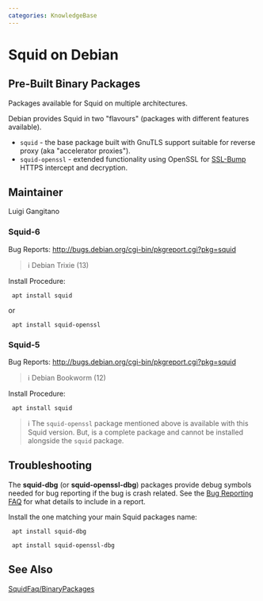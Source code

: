 ```yaml
---
categories: KnowledgeBase
---
```

# Squid on Debian

## Pre-Built Binary Packages

Packages available for Squid on multiple architectures.

Debian provides Squid in two "flavours" (packages with different features available).
 * ```squid``` - the base package built with GnuTLS support suitable for reverse proxy (aka "accelerator proxies").
 * ```squid-openssl``` - extended functionality using OpenSSL for [SSL-Bump](/Features/SslPeekAndSplice) HTTPS intercept and decryption.

## Maintainer

Luigi Gangitano

### Squid-6

Bug Reports: <http://bugs.debian.org/cgi-bin/pkgreport.cgi?pkg=squid>

> :information_source:
    Debian Trixie (13)

Install Procedure:

``` 
 apt install squid
```
or
```
 apt install squid-openssl
```

### Squid-5

Bug Reports: <http://bugs.debian.org/cgi-bin/pkgreport.cgi?pkg=squid>

> :information_source:
    Debian Bookworm (12)

Install Procedure:

``` 
 apt install squid
```

> :information_source:
    The `squid-openssl` package mentioned above is available with this Squid version.
    But, is a complete package and cannot be installed alongside the `squid` package.

## Troubleshooting

The **squid-dbg** (or **squid-openssl-dbg**) packages provide debug symbols
needed for bug reporting if the bug is crash related. See the 
[Bug Reporting FAQ](/SquidFaq/BugReporting)
for what details to include in a report.

Install the one matching your main Squid packages name:

``` 
 apt install squid-dbg

 apt install squid-openssl-dbg
```

## See Also

[SquidFaq/BinaryPackages](/SquidFaq/BinaryPackages)
